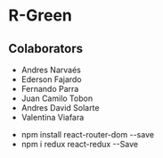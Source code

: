 # R-Green

## Colaborators

- Andres Narvaés
- Ederson Fajardo
- Fernando Parra
- Juan Camilo Tobon
- Andres David Solarte
- Valentina Viafara

* npm install react-router-dom --save
* npm i redux react-redux --Save
